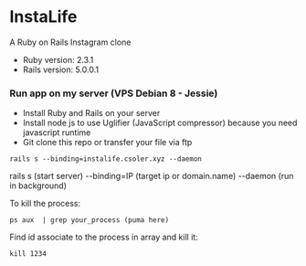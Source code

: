 # InstaLife
A Ruby on Rails Instagram clone

- Ruby version: 2.3.1
- Rails version: 5.0.0.1

### Run app on my server (VPS Debian 8 - Jessie)
- Install Ruby and Rails on your server
- Install node js to use Uglifier (JavaScript compressor) because you need javascript runtime
- Git clone this repo or transfer your file via ftp

```
rails s --binding=instalife.csoler.xyz --daemon
```
rails s (start server) --binding=IP (target ip or domain.name) --daemon (run in background)

To kill the process:
```
ps aux  | grep your_process (puma here)
```
Find id associate to the process in array and kill it:
```
kill 1234
```
